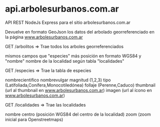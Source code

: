 # api.arbolesurbanos.com.ar
API REST NodeJs Express para el sitio arbolesurbanos.com.ar

Devuelve en formato GeoJson los datos del arbolado georreferenciado en la página www.arbolesurbanos.com.ar

GET /arbolitos => Trae todos los arboles georreferenciados

  mismos campos que "especies" más posición en formato WGS84 y "nombre" nombre de la localidad según tabla "localidades"

GET /especies => Trae la tabla de especies

  nombrecientifico
  nombrevulgar
  magnitud (1,2,3)
  tipo (Latifoliada,Conífera,Monocotiledónea)
  follaje (Perenne,Caduco)
  thumbnail (url al thumbnail en www.arbolesurbanos.com.ar)
  imagen (url al ícono en www.arbolesurbanos.com.ar)

GET /localidades => Trae las localidades

  nombre
  centro (posición WGS84 del centro de la localidad)
  zoom (zoom inicial para Openstreetmaps)
